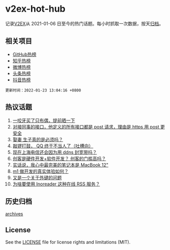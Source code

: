 # v2ex-hot-hub

 记录[V2EX](https://www.v2ex.com/)从 2021-01-06 日至今的热门话题。每小时抓取一次数据，按天[归档](archives)。
 
 ## 相关项目

- [GitHub热榜](https://github.com/snaildev/github-hot-hub)
- [知乎热榜](https://github.com/snaildev/zhihu-hot-hub)
- [微博热榜](https://github.com/snaildev/weibo-hot-hub)
- [头条热榜](https://github.com/snaildev/toutiao-hot-hub)
- [抖音热榜](https://github.com/snaildev/douyin-hot-hub)


 `更新时间：2022-01-23 13:04:16 +0800`

## 热议话题

1. [一咬牙买了只布偶，提前晒一下](https://www.v2ex.com/t/829893)
1. [对接同事的接口，他定义的所有接口都是 post 请求，理由是 https 用 post 更安全](https://www.v2ex.com/t/830030)
1. [娶妻 生子真的是必须吗？](https://www.v2ex.com/t/829936)
1. [敲锣打鼓， QQ 终于不当人了（吐槽向）](https://www.v2ex.com/t/829922)
1. [现在上海电信还会因为用 ddns 封宽带吗？](https://www.v2ex.com/t/830018)
1. [创客是硬件开发+软件开发？ 创客的门槛高吗？](https://www.v2ex.com/t/829892)
1. [实话说，我心中最完美的笔记本是 MacBook 12"](https://www.v2ex.com/t/829927)
1. [m1 做开发的真实体验如何？](https://www.v2ex.com/t/829965)
1. [又是一个关于外键的问题](https://www.v2ex.com/t/830011)
1. [为啥要使用 Inoreader 这种在线 RSS 服务？](https://www.v2ex.com/t/829942)

## 历史归档

[archives](archives)

## License

See the [LICENSE](LICENSE) file for license rights and limitations (MIT).
